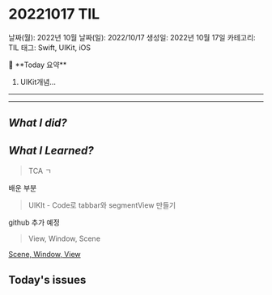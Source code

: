 # 20221017 TIL

날짜(월): 2022년 10월
날짜(일): 2022/10/17
생성일: 2022년 10월 17일
카테고리: TIL
태그: Swift, UIKit, iOS

<aside>
🌟 **Today 요약**

1. UIKit개념… 

---

---

</aside>

## *What I did?*

## *What I Learned?*

> TCA ㄱ
> 

배운 부분

> UIKIt - Code로 tabbar와 segmentView 만들기
> 

github 추가 예정

> View, Window, Scene
> 

[Scene, Window, View](https://www.notion.so/Scene-Window-View-4dafa6b929674cbd84b8f793c3607883) 

## Today's issues